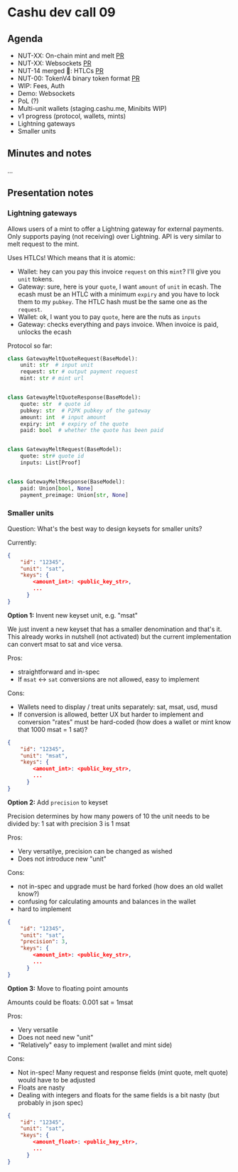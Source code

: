 # Cashu dev call 09


## Agenda
- NUT-XX: On-chain mint and melt [PR](https://github.com/cashubtc/nuts/pull/107)
- NUT-XX: Websockets [PR](https://github.com/cashubtc/nuts/pull/98)
- NUT-14 merged 🎉: HTLCs [PR](https://github.com/cashubtc/nuts/pull/104)
- NUT-00: TokenV4 binary token format [PR](https://github.com/cashubtc/nuts/pull/109)
- WIP: Fees, Auth
- Demo: Websockets
- PoL (?)
- Multi-unit wallets (staging.cashu.me, Minibits WIP)
- v1 progress (protocol, wallets, mints)
- Lightning gateways
- Smaller units

## Minutes and notes
...

## Presentation notes

### Lightning gateways

Allows users of a mint to offer a Lightning gateway for external payments. Only supports paying (not receiving) over Lightning. API is very similar to melt request to the mint. 

Uses HTLCs! Which means that it is atomic:

- Wallet: hey can you pay this invoice `request` on this `mint`? I'll give you `unit` tokens.
- Gateway: sure, here is your `quote`, I want `amount` of `unit` in ecash. The ecash must be an HTLC with a minimum `expiry` and you have to lock them to my `pubkey`. The HTLC hash must be the same one as the `request`.
- Wallet: ok, I want you to pay `quote`, here are the nuts as `inputs`
- Gateway: checks everything and pays invoice. When invoice is paid, unlocks the ecash

Protocol so far:

```python
class GatewayMeltQuoteRequest(BaseModel):
    unit: str  # input unit
    request: str # output payment request
    mint: str # mint url


class GatewayMeltQuoteResponse(BaseModel):
    quote: str  # quote id
    pubkey: str  # P2PK pubkey of the gateway
    amount: int  # input amount
    expiry: int  # expiry of the quote
    paid: bool  # whether the quote has been paid


class GatewayMeltRequest(BaseModel):
    quote: str# quote id
    inputs: List[Proof]


class GatewayMeltResponse(BaseModel):
    paid: Union[bool, None]
    payment_preimage: Union[str, None]

```

### Smaller units
Question: What's the best way to design keysets for smaller units?

Currently:
```json
{
    "id": "12345",
    "unit": "sat",
    "keys": {
        <amount_int>: <public_key_str>,
        ...
      }
}
```

**Option 1:** Invent new keyset unit, e.g. "msat"

We just invent a new keyset that has a smaller denomination and that's it. This already works in nutshell (not activated) but the current implementation can convert msat to sat and vice versa.

Pros: 
- straightforward and in-spec
- If `msat` <-> `sat` conversions are not allowed, easy to implement

Cons:
- Wallets need to display / treat units separately: sat, msat, usd, musd
- If conversion is allowed, better UX but harder to implement and conversion "rates" must be hard-coded (how does a wallet or mint know that 1000 msat = 1 sat)?

```json
{
    "id": "12345",
    "unit": "msat",
    "keys": {
        <amount_int>: <public_key_str>,
        ...
      }
}
```

**Option 2:** Add `precision` to keyset

Precision determines by how many powers of 10 the unit needs to be divided by: 1 sat with precision 3 is 1 msat

Pros: 
- Very versatilye, precision can be changed as wished
- Does not introduce new "unit"

Cons:

- not in-spec and upgrade must be hard forked (how does an old wallet know?)
- confusing for calculating amounts and balances in the wallet
- hard to implement

```json
{
    "id": "12345",
    "unit": "sat",
    "precision": 3,
    "keys": {
        <amount_int>: <public_key_str>,
        ...
      }
}
```

**Option 3:** Move to floating point amounts

Amounts could be floats: 0.001 sat = 1msat

Pros: 
- Very versatile
- Does not need new "unit"
- "Relatively" easy to implement (wallet and mint side)

Cons:

- Not in-spec! Many request and response fields (mint quote, melt quote) would have to be adjusted
- Floats are nasty
- Dealing with integers and floats for the same fields is a bit nasty (but probably in json spec)

```json
{
    "id": "12345",
    "unit": "sat",
    "keys": {
        <amount_float>: <public_key_str>,
        ...
      }
}
```
